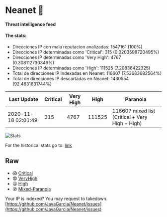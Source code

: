# Neanet :hocho:
#### Threat intelligence feed
#### The stats:

- Direcciones IP con mala reputacion analizadas: 1547161 (100%)
- Direcciones IP determinadas como 'Critical':  315 (0.0203598720495%)
- Direcciones IP determinadas como 'Very High':  4767 (0.308112730349%)
- Direcciones IP determinadas como 'High':  111525 (7.20836422325)
- Total de direcciones IP indexadas en Neanet:  116607 (7.53683682564%)
- Total de direcciones IP descartadas en Neanet:  1430554 (92.4631631744%)

| Last Update | Critical | Very High | High | Paranoia |
| --- | --- | --- | --- | --- |
| 2020-11-18 02:01:49 | 315 | 4767 | 111525 | 116607 mixed list (Critical + Very High + High)|

![Stats](https://docs.google.com/spreadsheets/d/e/2PACX-1vSnaNMIXVabIpDJjufMlzH7poXnshF3mgd8Is1g9ytUEzVsP5my4Trn8f-xkoLLQ38xpL3HtmUexLo6/pubchart?oid=501124687&format=image)

For the historical stats go to: [link](/stats.csv)
## Raw
- :scream: [Critical](https://raw.githubusercontent.com/JavaGarcia/Neanet/master/blacklists/neanet_critical.txt)
- :fearful: [VeryHigh](https://raw.githubusercontent.com/JavaGarcia/Neanet/master/blacklists/neanet_veryHigh.txtt)
- :frowning: [High](https://raw.githubusercontent.com/JavaGarcia/Neanet/master/blacklists/neanet_high.txt)
- :dizzy_face: [Mixed-Paranoia](https://raw.githubusercontent.com/JavaGarcia/Neanet/master/blacklists/neanet_all.txt)


Your IP is indexed? You may request to takedown. [https://github.com/JavaGarcia/Neanet/issues](https://github.com/JavaGarcia/Neanet/issues)












































































































































































































































































































































































































































































































































































































































































































































































































































































































































































































































































































































































































































































































































































































































































































































































































































































































































































































































































































































































































































































































































































































































































































